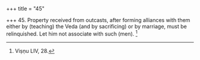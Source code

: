 +++
title = "45"

+++
45. Property received from outcasts, after forming alliances with them either by (teaching) the Veda (and by sacrificing) or by marriage, must be relinquished. Let him not associate with such (men). [^33] 


[^33]:  Viṣṇu LIV, 28.
